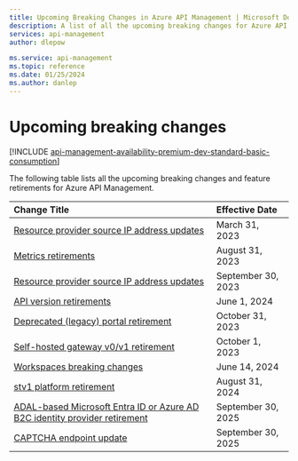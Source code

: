 ```yaml
---
title: Upcoming Breaking Changes in Azure API Management | Microsoft Docs
description: A list of all the upcoming breaking changes for Azure API Management
services: api-management
author: dlepow

ms.service: api-management
ms.topic: reference
ms.date: 01/25/2024
ms.author: danlep
---
```


# Upcoming breaking changes

[!INCLUDE [api-management-availability-premium-dev-standard-basic-consumption](../../../includes/api-management-availability-premium-dev-standard-basic-consumption.md)]

The following table lists all the upcoming breaking changes and feature retirements for Azure API Management.

| Change Title | Effective Date |
|:-------------|:---------------|
| [Resource provider source IP address updates][bc1] | March 31, 2023 |
| [Metrics retirements][metrics2023] | August 31, 2023 |
| [Resource provider source IP address updates][rp2023] | September 30, 2023 |
| [API version retirements][api2023] | June 1, 2024 |
| [Deprecated (legacy) portal retirement][devportal2023] | October 31, 2023 |
| [Self-hosted gateway v0/v1 retirement][shgwv0v1] | October 1, 2023 |
| [Workspaces breaking changes][workspaces2024] | June 14, 2024 |
| [stv1 platform retirement][stv12024] | August 31, 2024 |
| [ADAL-based Microsoft Entra ID or Azure AD B2C identity provider retirement][msal2025] | September 30, 2025 |
| [CAPTCHA endpoint update][captcha2025] | September 30, 2025 |

<!-- Links -->
[bc1]: ./rp-source-ip-address-change-mar-2023.md
[rp2023]: ./rp-source-ip-address-change-sep-2023.md 
[api2023]: ./api-version-retirement-sep-2023.md
[devportal2023]: ../api-management-customize-styles.md
[shgwv0v1]: ./self-hosted-gateway-v0-v1-retirement-oct-2023.md
[stv12024]: ./stv1-platform-retirement-august-2024.md
[msal2025]: ./identity-provider-adal-retirement-sep-2025.md
[captcha2025]: ./captcha-endpoint-change-sep-2025.md
[metrics2023]: ./metrics-retirement-aug-2023.md
[workspaces2024]: ./workspaces-breaking-changes-june-2024.md
